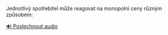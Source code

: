 
Jednotlivý spotřebitel může reagovat na monopolní ceny různým způsobem:

[🔊 Poslechnout audio](/data/7-paragraphs/audio/chapter_69/para_007-Jednotliv-spotebitel-me-reagovat-na-monopoln.mp3)
